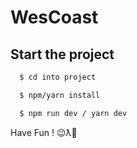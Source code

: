 # WesCoast

## Start the project

```bash
  $ cd into project

  $ npm/yarn install

  $ npm run dev / yarn dev
```

Have Fun ! 😉ƛ🥤
